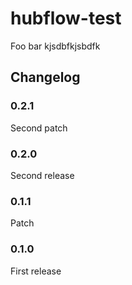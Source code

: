 # hubflow-test

Foo bar kjsdbfkjsbdfk

## Changelog

### 0.2.1

Second patch

### 0.2.0

Second release

### 0.1.1

Patch

### 0.1.0

First release
